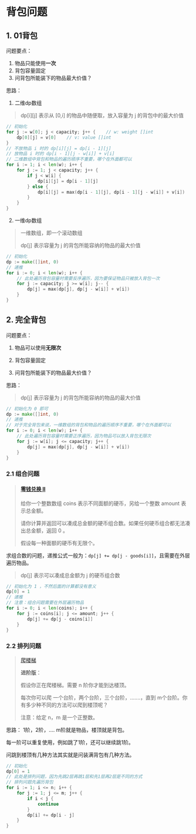 # 背包问题

## 1. 01背包

问题要点：

1. 物品只能使用**一次**
2. 背包容量固定
3. 问背包所能装下的物品最大价值？

思路：

1. 二维dp数组

> dp[i][j] 表示从 [0,i] 的物品中随便取，放入容量为 j 的背包中的最大价值

```go
// 初始化
for j := w[0]; j < capacity; j++ {    // w: weight []int
    dp[0][j] = v[0]    // v: value []int
}
// 不放物品 i 时的 dp[i][j] = dp[i - 1][j]
// 放物品 i 时的 dp[i - 1][j - w[i]] + v[i]
// 二维数组中背包和物品的遍历顺序不重要，哪个在外面都可以
for i := 1; i < len(w); i++ {
    for j := 1; j < capacity; j++ {
        if j < w[i] {
            dp[i][j] = dp[i - 1][j]
        } else {
            dp[i][j] = max(dp[i - 1][j], dp[i - 1][j - w[i]] + v[i])
        }
    }
}
```

2. 一维dp数组

> 一维数组，即一个滚动数组
> 
> dp[j] 表示容量为 j 的背包所能容纳的物品的最大价值

```go
// 初始化
dp := make([]int, 0)
// 递推
for i := 0; i < len(w); i++ {
    // 此处遍历背包容量时需要反序遍历，因为要保证物品只被放入背包一次
    for j := capacity; j >= w[i]; j-- {
        dp[j] = max(dp[j], dp[j - w[i]] + v[i])
    }
}
```

## 2. 完全背包

问题要点：

1. 物品可以使用**无限次**

2. 背包容量固定

3. 问背包所能装下的物品最大价值？

思路：

> dp[j] 表示容量为 j 的背包所能容纳的物品的最大价值

```go
// 初始化为 0 即可
dp := make([]int, 0)
// 递推
// 对于完全背包来说，一维数组的背包和物品的遍历顺序不重要，哪个在外面都可以
for i := 0; i < len(w); i++ {
    // 此处遍历背包容量时需要正序遍历，因为物品可以放入背包无限次
    for j := w[i]; j <= capacity; j++ {
        dp[j] = max(dp[j], dp[j - w[i]] + v[i])
    }
}
```

### 2.1 组合问题

> #### [零钱兑换 II](https://leetcode-cn.com/problems/coin-change-2/)
> 
> 给你一个整数数组 coins 表示不同面额的硬币，另给一个整数 amount 表示总金额。
> 
> 请你计算并返回可以凑成总金额的硬币组合数。如果任何硬币组合都无法凑出总金额，返回 0 。
> 
> 假设每一种面额的硬币有无限个。 

求组合数的问题，递推公式一般为：`dp[j] += dp[j - goods[i]]`，且需要在外层遍历物品。

> dp[j] 表示可以凑成总金额为 j 的硬币组合数

```go
// 初始化为 1 ，不然后面的计算都没有意义
dp[0] = 1
// 递推
// 注意：组合问题需要在外层遍历物品
for i := 0; i < len(coins); i++ {
    for j := coins[i]; j <= amount; j++ {
        dp[j] += dp[j - coins[i]]
    }
}
```

### 2.2 排列问题

> [爬楼梯](https://leetcode-cn.com/problems/climbing-stairs/)
> 
> **进阶版**：
> 
> 假设你正在爬楼梯。需要 n 阶你才能到达楼顶。
> 
> 每次你可以爬 一个台阶，两个台阶，三个台阶，.......，直到 m个台阶。你有多少种不同的方法可以爬到楼顶呢？
> 
> 注意：给定 n，m 是一个正整数。

思路：
1阶，2阶，.... m阶就是物品，楼顶就是背包。

每一阶可以重复使用，例如跳了1阶，还可以继续跳1阶。

问跳到楼顶有几种方法其实就是问装满背包有几种方法。

```go
// 初始化
dp[0] = 1
// 此处是排列问题，因为先跳2层再跳1层和先1层再2层是不同的方式
// 排列问题先遍历背包
for i := 1; i <= n; i++ {
    for j := 1; j <= m; j++ {
        if i < j {
            continue
        }
        dp[i] += dp[i - j]
    }
}
```


